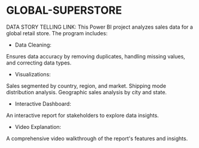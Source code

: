 # GLOBAL-SUPERSTORE

DATA STORY TELLING LINK:
This Power BI project analyzes sales data for a global retail store. The program includes:

* Data Cleaning: 

Ensures data accuracy by removing duplicates, handling missing values, and correcting data types.

* Visualizations:

Sales segmented by country, region, and market.
Shipping mode distribution analysis.
Geographic sales analysis by city and state.

* Interactive Dashboard:

An interactive report for stakeholders to explore data insights.

* Video Explanation: 

A comprehensive video walkthrough of the report's features and insights.
